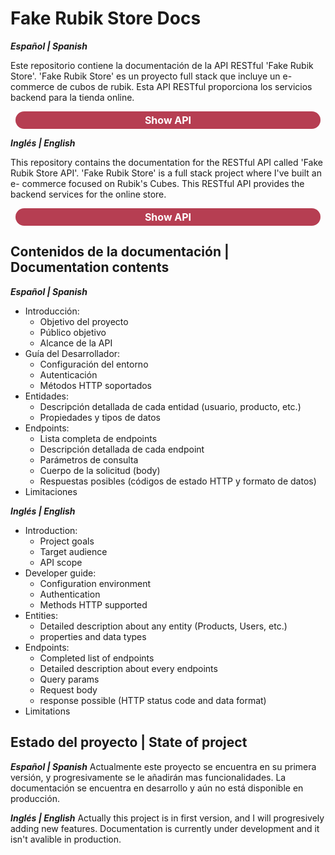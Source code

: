 # Fake Rubik Store Docs

***Español | Spanish***

Este repositorio contiene la documentación de la API RESTful 'Fake Rubik Store'. 'Fake Rubik Store' es un proyecto full stack que incluye un e-commerce de cubos de rubik. Esta API RESTful proporciona los servicios backend para la tienda online.

<a target="_blank" href="https://github.com/KritiusOne/FakeRubikStoreAPI" style="background-color: #B63E52; border: none; color: white; padding: 4px 8px; text-align: center; text-decoration: none; display: block; font-size: 16px; border-radius: 20px; font-weight: bolder; margin: 8px;">Show API</a>

***Inglés | English***

This repository contains the documentation for the RESTful API called 'Fake Rubik Store API'. 'Fake Rubik Store' is a full stack project where I've built an e- commerce focused on Rubik's Cubes. This RESTful API provides the backend services for the online store.

<a target="_blank" href="https://github.com/KritiusOne/FakeRubikStoreAPI" style="background-color: #B63E52; border: none; color: white; padding: 4px 8px; text-align: center; text-decoration: none; display: block; font-size: 16px; border-radius: 20px; font-weight: bolder; margin: 8px;">Show API</a>

## Contenidos de la documentación | Documentation contents

***Español | Spanish***
  - Introducción:
    - Objetivo del proyecto
    - Público objetivo
    - Alcance de la API
  - Guía del Desarrollador:
    - Configuración del entorno
    - Autenticación
    - Métodos HTTP soportados
  - Entidades:
    - Descripción detallada de cada entidad (usuario, producto, etc.)
    - Propiedades y tipos de datos
  - Endpoints:
    - Lista completa de endpoints
    - Descripción detallada de cada endpoint
    - Parámetros de consulta
    - Cuerpo de la solicitud (body)
    - Respuestas posibles (códigos de estado HTTP y formato de datos)
  - Limitaciones

***Inglés | English***
  - Introduction:
    - Project goals
    - Target audience
    - API scope
  - Developer guide:
    - Configuration environment
    - Authentication
    - Methods HTTP supported
  - Entities:
    - Detailed description about any entity (Products, Users, etc.)
    - properties and data types
  - Endpoints:
    - Completed list of endpoints
    - Detailed description about every endpoints
    - Query params
    - Request body
    - response possible (HTTP status code and data format)
  - Limitations

## Estado del proyecto | State of project

***Español | Spanish***
Actualmente este proyecto se encuentra en su primera versión, y progresivamente se le añadirán mas funcionalidades.
La documentación se encuentra en desarrollo y aún no está disponible en producción.

***Inglés | English***
Actually this project is in first version, and I will progresively adding new features.
Documentation is currently under development and it isn't avalible in production.